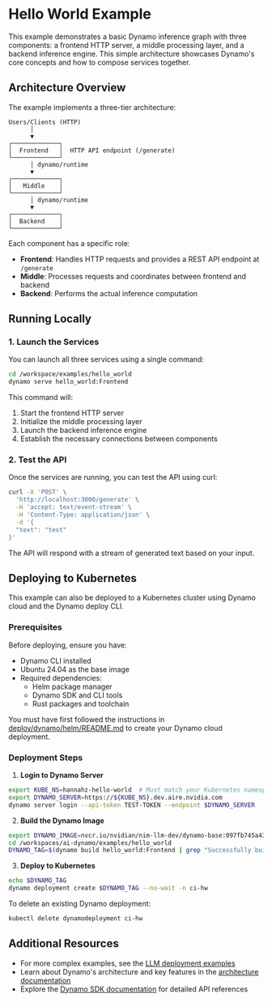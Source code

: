<!--
SPDX-FileCopyrightText: Copyright (c) 2025 NVIDIA CORPORATION & AFFILIATES. All rights reserved.
SPDX-License-Identifier: Apache-2.0

Licensed under the Apache License, Version 2.0 (the "License");
you may not use this file except in compliance with the License.
You may obtain a copy of the License at

http://www.apache.org/licenses/LICENSE-2.0

Unless required by applicable law or agreed to in writing, software
distributed under the License is distributed on an "AS IS" BASIS,
WITHOUT WARRANTIES OR CONDITIONS OF ANY KIND, either express or implied.
See the License for the specific language governing permissions and
limitations under the License.
-->

# Hello World Example

This example demonstrates a basic Dynamo inference graph with three components: a frontend HTTP server, a middle processing layer, and a backend inference engine. This simple architecture showcases Dynamo's core concepts and how to compose services together.

## Architecture Overview

The example implements a three-tier architecture:

```
Users/Clients (HTTP)
      │
      ▼
┌─────────────┐
│  Frontend   │  HTTP API endpoint (/generate)
└─────────────┘
      │ dynamo/runtime
      ▼
┌─────────────┐
│   Middle    │
└─────────────┘
      │ dynamo/runtime
      ▼
┌─────────────┐
│  Backend    │
└─────────────┘
```

Each component has a specific role:
- **Frontend**: Handles HTTP requests and provides a REST API endpoint at `/generate`
- **Middle**: Processes requests and coordinates between frontend and backend
- **Backend**: Performs the actual inference computation

## Running Locally

### 1. Launch the Services

You can launch all three services using a single command:

```bash
cd /workspace/examples/hello_world
dynamo serve hello_world:Frontend
```

This command will:
1. Start the frontend HTTP server
2. Initialize the middle processing layer
3. Launch the backend inference engine
4. Establish the necessary connections between components

### 2. Test the API

Once the services are running, you can test the API using curl:

```bash
curl -X 'POST' \
  'http://localhost:3000/generate' \
  -H 'accept: text/event-stream' \
  -H 'Content-Type: application/json' \
  -d '{
  "text": "test"
}'
```

The API will respond with a stream of generated text based on your input.

## Deploying to Kubernetes

This example can also be deployed to a Kubernetes cluster using Dynamo cloud and the Dynamo deploy CLI.

### Prerequisites

Before deploying, ensure you have:
- Dynamo CLI installed
- Ubuntu 24.04 as the base image
- Required dependencies:
  - Helm package manager
  - Dynamo SDK and CLI tools
  - Rust packages and toolchain

You must have first followed the instructions in [deploy/dynamo/helm/README.md](../../deploy/dynamo/helm/README.md) to create your Dynamo cloud deployment.

### Deployment Steps

1. **Login to Dynamo Server**

```bash
export KUBE_NS=hannahz-hello-world  # Must match your Kubernetes namespace
export DYNAMO_SERVER=https://${KUBE_NS}.dev.aire.nvidia.com
dynamo server login --api-token TEST-TOKEN --endpoint $DYNAMO_SERVER
```

2. **Build the Dynamo Image**

```bash
export DYNAMO_IMAGE=nvcr.io/nvidian/nim-llm-dev/dynamo-base:097fb745a43e85b8c9e5ad0cf217e03290c865e8
cd /workspaces/ai-dynamo/examples/hello_world
DYNAMO_TAG=$(dynamo build hello_world:Frontend | grep "Successfully built" | awk -F"\"" '{ print $2 }')
```

3. **Deploy to Kubernetes**

```bash
echo $DYNAMO_TAG
dynamo deployment create $DYNAMO_TAG --no-wait -n ci-hw
```

To delete an existing Dynamo deployment:

```bash
kubectl delete dynamodeployment ci-hw
```

## Additional Resources

- For more complex examples, see the [LLM deployment examples](../../examples/llm/README.md)
- Learn about Dynamo's architecture and key features in the [architecture documentation](../../docs/architecture.md)
- Explore the [Dynamo SDK documentation](../../deploy/dynamo/sdk/docs/sdk/README.md) for detailed API references